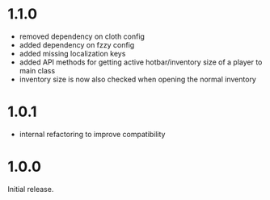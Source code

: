 # 1.1.0

- removed dependency on cloth config
- added dependency on fzzy config
- added missing localization keys
- added API methods for getting active hotbar/inventory size of a player to main class
- inventory size is now also checked when opening the normal inventory

# 1.0.1

- internal refactoring to improve compatibility

# 1.0.0

Initial release.

#